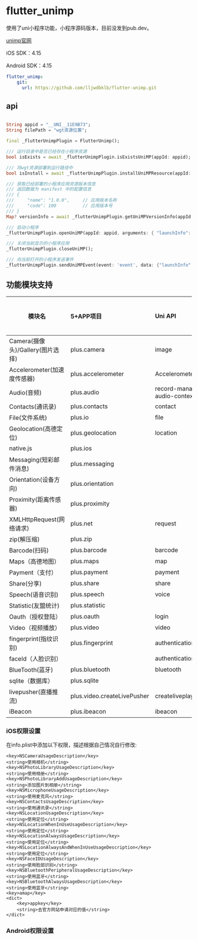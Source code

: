 # flutter_unimp

使用了uni小程序功能，小程序源码版本，目前没发到pub.dev。

[unimp官网](https://nativesupport.dcloud.net.cn/)

iOS SDK：4.15

Android SDK：4.15

```yaml
flutter_unimp:
    git:
      url: https://github.com/lljwdbklb/flutter-unimp.git
```

## api

```dart

String appid = "__UNI__11E9B73";
String filePath = "wgt资源位置";

final _flutterUnimpPlugin = FlutterUnimp();

/// 运行目录中是否已经存在小程序资源
bool isExists = await _flutterUnimpPlugin.isExistsUniMP(appId: appid);

/// 将wgt资源部署到运行路径中
bool isInstall = await _flutterUnimpPlugin.installUniMPResource(appId: appid, wgtPath: filePath);

/// 获取已经部署的小程序应用资源版本信息
/// 返回数据为 manifest 中的配置信息
/// {
///     "name": "1.0.0",     // 应用版本名称
///     "code": 100          // 应用版本号
/// }
Map? versionInfo = await _flutterUnimpPlugin.getUniMPVersionInfo(appId: appid);

/// 启动小程序
_flutterUnimpPlugin.openUniMP(appId: appid, arguments: { "launchInfo": "Hello UniMP" });

/// 关闭当前显示的小程序应用
_flutterUnimpPlugin.closeUniMP();

/// 向当前打开的小程序发送事件
_flutterUnimpPlugin.sendUniMPEvent(event: 'event', data: {"launchInfo": "Hello UniMP"});

```

## 功能模块支持
| 模块名                           | 5+APP项目                   | Uni API                           | 是否支持 |
|----------------------------------|:----------------------------|:----------------------------------|----------|
| Camera(摄像头)/Gallery(图片选择) | plus.camera                 | image                             | 是       |
| Accelerometer(加速度传感器)      | plus.accelerometer          | Accelerometer                     | 是       |
| Audio(音频)                      | plus.audio                  | record-manager<br />audio-context | 是       |
| Contacts(通讯录)                 | plus.contacts               | contact                           | 是       |
| File(文件系统)                   | plus.io                     | file                              | 是       |
| Geolocation(高德定位)            | plus.geolocation            | location                          | 是       |
| native.js                        | plus.ios                    |                                   | 是       |
| Messaging(短彩邮件消息)          | plus.messaging              |                                   | 是       |
| Orientation(设备方向)            | plus.orientation            |                                   | 是       |
| Proximity(距离传感器)            | plus.proximity              |                                   | 是       |
| XMLHttpRequest(网络请求)         | plus.net                    | request                           | 是       |
| zip(解压缩)                      | plus.zip                    |                                   | 是       |
| Barcode(扫码)                    | plus.barcode                | barcode                           | 是       |
| Maps（高德地图）                   | plus.maps                   | map                               | 是       |
| Payment（支付）                    | plus.payment                | payment                           | 否       |
| Share(分享)                      | plus.share                  | share                             | 否       |
| Speech(语音识别)                 | plus.speech                 | voice                             | 否       |
| Statistic(友盟统计)              | plus.statistic              |                                   | 是       |
| Oauth（授权登陆）                  | plus.oauth                  | login                             | 否       |
| Video（视频播放）                  | plus.video                  | video                             | 是       |
| fingerprint(指纹识别)            | plus.fingerprint            | authentication                    | 是       |
| faceId（人脸识别）                 |                             | authentication                    | 是       |
| BlueTooth(蓝牙)                  | plus.bluetooth              | bluetooth                         | 是       |
| sqlite（数据库）                   | plus.sqlite                 |                                   | 是       |
| livepusher(直播推流)             | plus.video.createLivePusher | createliveplayercontext           | 是       |
| iBeacon                          | plus.ibeacon                | ibeacon                           | 是       |

### iOS权限设置
在info.plist中添加以下权限，描述根据自己情况自行修改:
```plist
<key>NSCameraUsageDescription</key>
<string>使用相机</string>
<key>NSPhotoLibraryUsageDescription</key>
<string>使用相册</string>
<key>NSPhotoLibraryAddUsageDescription</key>
<string>添加图片到相册</string>
<key>NSMicrophoneUsageDescription</key>
<string>使用麦克风</string>
<key>NSContactsUsageDescription</key>
<string>使用通讯录</string>
<key>NSLocationUsageDescription</key>
<string>使用定位</string>
<key>NSLocationWhenInUseUsageDescription</key>
<string>使用定位</string>
<key>NSLocationAlwaysUsageDescription</key>
<string>使用定位</string>
<key>NSLocationAlwaysAndWhenInUseUsageDescription</key>
<string>使用定位</string>
<key>NSFaceIDUsageDescription</key>
<string>使用脸部识别</string>
<key>NSBluetoothPeripheralUsageDescription</key>
<string>使用蓝牙</string>
<key>NSBluetoothAlwaysUsageDescription</key>
<string>使用蓝牙</string>
<key>amap</key>
<dict>
	<key>appkey</key>
	<string>去官方网站申请对应的值</string>
</dict>
```

### Android权限设置

